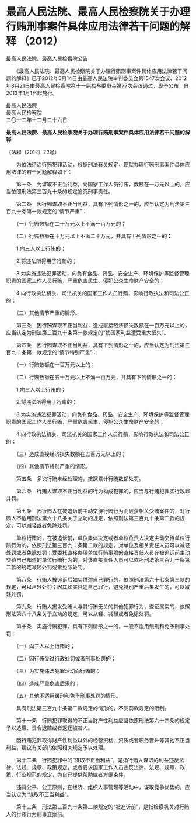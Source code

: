 # 最高人民法院、最高人民检察院关于办理行贿刑事案件具体应用法律若干问题的解释 （2012）


最高人民法院、最高人民检察院公告  

　　《最高人民法院、最高人民检察院关于办理行贿刑事案件具体应用法律若干问题的解释》已于2012年5月14日由最高人民法院审判委员会第1547次会议、2012年8月21日由最高人民检察院第十一届检察委员会第77次会议通过，现予公布，自2013年1月1日起施行。

最高人民法院  
最高人民检察院  
二〇一二年十二月二十六日  

**最高人民法院、最高人民检察院关于办理行贿刑事案件具体应用法律若干问题的解释**

（法释〔2012〕22号）  


　　为依法惩治行贿犯罪活动，根据刑法有关规定，现就办理行贿刑事案件具体应用法律的若干问题解释如下：　　

　　第一条　为谋取不正当利益，向国家工作人员行贿，数额在一万元以上的，应当依照刑法第三百九十条的规定追究刑事责任。

　　第二条　因行贿谋取不正当利益，具有下列情形之一的，应当认定为刑法第三百九十条第一款规定的“情节严重”：

　　（一）行贿数额在二十万元以上不满一百万元的；

　　（二）行贿数额在十万元以上不满二十万元，并具有下列情形之一的：

　　1.向三人以上行贿的；

　　2.将违法所得用于行贿的；

　　3.为实施违法犯罪活动，向负有食品、药品、安全生产、环境保护等监督管理职责的国家工作人员行贿，严重危害民生、侵犯公众生命财产安全的；

　　4.向行政执法机关、司法机关的国家工作人员行贿，影响行政执法和司法公正的；

　　（三）其他情节严重的情形。

　　第三条　因行贿谋取不正当利益，造成直接经济损失数额在一百万元以上的，应当认定为刑法第三百九十条第一款规定的“使国家利益遭受重大损失”。

　　第四条　因行贿谋取不正当利益，具有下列情形之一的，应当认定为刑法第三百九十条第一款规定的“情节特别严重”：

　　（一）行贿数额在一百万元以上的；

　　（二）行贿数额在五十万元以上不满一百万元，并具有下列情形之一的：

　　1.向三人以上行贿的；

　　2.将违法所得用于行贿的；

　　3.为实施违法犯罪活动，向负有食品、药品、安全生产、环境保护等监督管理职责的国家工作人员行贿，严重危害民生、侵犯公众生命财产安全的；

　　4.向行政执法机关、司法机关的国家工作人员行贿，影响行政执法和司法公正的；

　　（三）造成直接经济损失数额在五百万元以上的；

　　（四）其他情节特别严重的情形。

　　第五条　多次行贿未经处理的，按照累计行贿数额处罚。

　　第六条　行贿人谋取不正当利益的行为构成犯罪的，应当与行贿犯罪实行数罪并罚。

　　第七条　因行贿人在被追诉前主动交待行贿行为而破获相关受贿案件的，对行贿人不适用刑法第六十八条关于立功的规定，依照刑法第三百九十条第二款的规定，可以减轻或者免除处罚。

　　单位行贿的，在被追诉前，单位集体决定或者单位负责人决定主动交待单位行贿行为的，依照刑法第三百九十条第二款的规定，对单位及相关责任人员可以减轻处罚或者免除处罚；受委托直接办理单位行贿事项的直接责任人员在被追诉前主动交待自己知道的单位行贿行为的，对该直接责任人员可以依照刑法第三百九十条第二款的规定减轻处罚或者免除处罚。

　　第八条　行贿人被追诉后如实供述自己罪行的，依照刑法第六十七条第三款的规定，可以从轻处罚；因其如实供述自己罪行，避免特别严重后果发生的，可以减轻处罚。

　　第九条　行贿人揭发受贿人与其行贿无关的其他犯罪行为，查证属实的，依照刑法第六十八条关于立功的规定，可以从轻、减轻或者免除处罚。

　　第十条　实施行贿犯罪，具有下列情形之一的，一般不适用缓刑和免予刑事处罚：

　　（一）向三人以上行贿的；

　　（二）因行贿受过行政处罚或者刑事处罚的；

　　（三）为实施违法犯罪活动而行贿的；

　　（四）造成严重危害后果的；

　　（五）其他不适用缓刑和免予刑事处罚的情形。

　　具有刑法第三百九十条第二款规定的情形的，不受前款规定的限制。

　　第十一条　行贿犯罪取得的不正当财产性利益应当依照刑法第六十四条的规定予以追缴、责令退赔或者返还被害人。

　　因行贿犯罪取得财产性利益以外的经营资格、资质或者职务晋升等其他不正当利益，建议有关部门依照相关规定予以处理。

　　第十二条　行贿犯罪中的“谋取不正当利益”，是指行贿人谋取的利益违反法律、法规、规章、政策规定，或者要求国家工作人员违反法律、法规、规章、政策、行业规范的规定，为自己提供帮助或者方便条件。

　　违背公平、公正原则，在经济、组织人事管理等活动中，谋取竞争优势的，应当认定为“谋取不正当利益”。

　　第十三条　刑法第三百九十条第二款规定的“被追诉前”，是指检察机关对行贿人的行贿行为刑事立案前。
